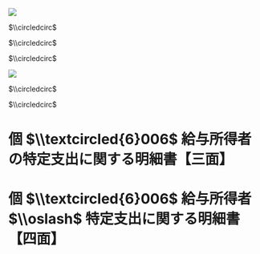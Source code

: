 ![](https://www.nta.go.jp/tmp/a7166d13-1b33-49e4-9ce1-3fe4f004aba2/images/65dfbbbf99181f626aad653d92990a0f3204a2fa29149d26304c97a5f768586d.jpg)

$\\circledcirc$

$\\circledcirc$

$\\circledcirc$

![](https://www.nta.go.jp/tmp/a7166d13-1b33-49e4-9ce1-3fe4f004aba2/images/90682565adf3aba0939666bd6bb24d3f18ecd33f5fff6fff4d0493487a60c4de.jpg)

$\\circledcirc$

$\\circledcirc$

# 個 $\\textcircled{6}006$ 給与所得者の特定支出に関する明細書【三面】

# 個 $\\textcircled{6}006$ 給与所得者 $\\oslash$ 特定支出に関する明細書【四面】